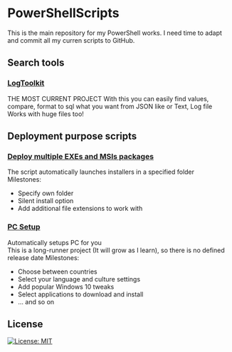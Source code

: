 # PowerShellScripts
This is the main repository for my PowerShell works. I need time to adapt and commit all my curren scripts to GitHub.
## Search tools
### [LogToolkit](/Up%20To%20Date/Text%20Sort/LogToolkit.ps1)
THE MOST CURRENT PROJECT
With this you can easily find values, compare, format to sql what you want from JSON like or Text, Log file</br>
Works with huge files too!
## Deployment purpose scripts
### [Deploy multiple EXEs and MSIs packages](/UpToDate/DeployExeAndMsi.ps1)
The script automatically launches installers in a specified folder</br>
Milestones:
- Specify own folder
- Silent install option
- Add additional file extensions to work with

### [PC Setup](/UpToDate/ChangeTimeNameCulture.ps1)
Automatically setups PC for you</br>
This is a long-runner project (It will grow as I learn), so there is no defined release date
Milestones:
- Choose between countries
- Select your language and culture settings
- Add popular Windows 10 tweaks
- Select applications to download and install
- ... and so on
## License
[![License: MIT](https://img.shields.io/badge/License-MIT-yellow.svg)](https://opensource.org/licenses/MIT)
